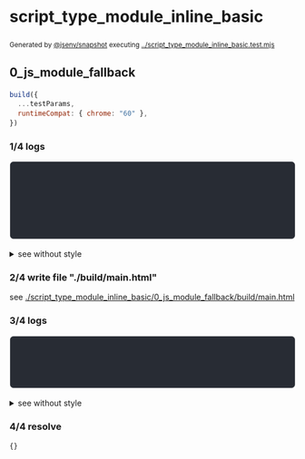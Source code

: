 # script_type_module_inline_basic

<sub>
  Generated by <a href="https://github.com/jsenv/core/tree/main/packages/independent/snapshot">@jsenv/snapshot</a> executing <a href="../script_type_module_inline_basic.test.mjs">../script_type_module_inline_basic.test.mjs</a>
</sub>

## 0_js_module_fallback

```js
build({
  ...testParams,
  runtimeCompat: { chrome: "60" },
})
```

### 1/4 logs

![img](script_type_module_inline_basic/0_js_module_fallback/log_group.svg)

<details>
  <summary>see without style</summary>

```console

build "./main.html"
⠋ generate source graph
✔ generate source graph (done in <X> second)
⠋ generate build graph
✔ generate build graph (done in <X> second)
⠋ write files in build directory

```

</details>


### 2/4 write file "./build/main.html"

see [./script_type_module_inline_basic/0_js_module_fallback/build/main.html](./script_type_module_inline_basic/0_js_module_fallback/build/main.html)

### 3/4 logs

![img](script_type_module_inline_basic/0_js_module_fallback/log_group_1.svg)

<details>
  <summary>see without style</summary>

```console
✔ write files in build directory (done in <X> second)
--- build files ---  
- html : 1 (17 kB / 100 %)
- total: 1 (17 kB / 100 %)
--------------------
```

</details>


### 4/4 resolve

```js
{}
```